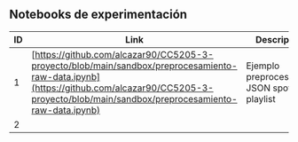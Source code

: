 ## Notebooks de experimentación


| ID   | Link  | Descripcción  |
|---|---|---|
| 1  |[https://github.com/alcazar90/CC5205-3-proyecto/blob/main/sandbox/preprocesamiento-raw-data.ipynb](https://github.com/alcazar90/CC5205-3-proyecto/blob/main/sandbox/preprocesamiento-raw-data.ipynb)   | Ejemplo preprocesamiento JSON spotify playlist  |
| 2  |   |   |
